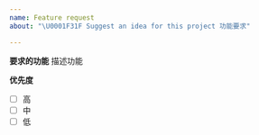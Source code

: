 ```yaml
---
name: Feature request
about: "\U0001F31F Suggest an idea for this project 功能要求"

---
```


**要求的功能**
描述功能

**优先度**
* [ ] 高
* [ ] 中
* [ ] 低
